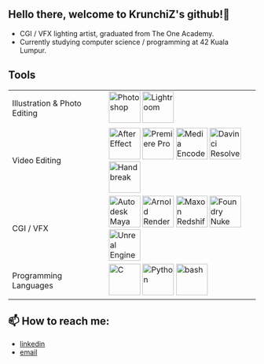 ## Hello there, welcome to KrunchiZ's github!👋

- CGI / VFX lighting artist, graduated from The One Academy.
- Currently studying computer science / programming at 42 Kuala Lumpur.

## Tools

| | |
| --- | ---|
| Illustration & Photo Editing | <img src="https://upload.wikimedia.org/wikipedia/commons/a/af/Adobe_Photoshop_CC_icon.svg" width="64" alt="Photoshop">  <img src="https://upload.wikimedia.org/wikipedia/commons/thumb/b/b6/Adobe_Photoshop_Lightroom_CC_logo.svg/1200px-Adobe_Photoshop_Lightroom_CC_logo.svg.png" width="64" alt="Lightroom" > |
| Video Editing | <img src="https://upload.wikimedia.org/wikipedia/commons/thumb/c/cb/Adobe_After_Effects_CC_icon.svg/1051px-Adobe_After_Effects_CC_icon.svg.png" width="64" alt="After Effect">  <img src="https://upload.wikimedia.org/wikipedia/commons/thumb/4/40/Adobe_Premiere_Pro_CC_icon.svg/500px-Adobe_Premiere_Pro_CC_icon.svg.png" width="64" alt="Premiere Pro">  <img src="https://upload.wikimedia.org/wikipedia/commons/thumb/5/5a/Adobe_Media_Encoder_Icon.svg/1200px-Adobe_Media_Encoder_Icon.svg.png" width="64" alt="Media Encoder">  <img src="https://upload.wikimedia.org/wikipedia/commons/thumb/4/4d/DaVinci_Resolve_Studio.png/500px-DaVinci_Resolve_Studio.png" width="64" alt="Davinci Resolve">  <img src="https://upload.wikimedia.org/wikipedia/commons/d/d9/HandBrake_Icon.png" width="64" alt="Handbreak"> |
| CGI / VFX | <img src="https://upload.wikimedia.org/wikipedia/commons/a/ad/Icon_of_maya_2023.png" width="64" alt="Autodesk Maya">  <img src="https://www.cadac.com/globalassets/software/fy23---autodesk/autodesk-arnold-small-social-400.png" width="64" alt="Arnold Renderer">  <img src="https://textures.motionsquared.net/wp-content/uploads/2020/04/redshift-renderer-logo.png" width="64" alt="Maxon Redshift">  <img src="https://www.foundry.com/sites/default/files/2021-03/ICON_NUKE-rgb-yellow-01.png" width="64" alt="Foundry Nuke">  <img src="https://cdn2.unrealengine.com/ue-logotype-2023-vertical-white-1686x2048-bbfded26daa7.png" width="64" alt="Unreal Engine"> |
| Programming Languages | <img src="https://upload.wikimedia.org/wikipedia/commons/1/19/C_Logo.png" width="64" alt="C">  <img src="https://upload.wikimedia.org/wikipedia/commons/thumb/c/c3/Python-logo-notext.svg/1200px-Python-logo-notext.svg.png" width="64" alt="Python">  <img src="https://upload.wikimedia.org/wikipedia/commons/4/4b/Bash_Logo_Colored.svg" width="64" alt="bash">  <!--img src="https://raw.githubusercontent.com/Zsh-art/logo/refs/heads/main/png/white_vertical_icon.png" width="64" alt="zshell"-->  <!--img src="https://upload.wikimedia.org/wikipedia/commons/thumb/c/cf/Lua-Logo.svg/2048px-Lua-Logo.svg.png" width="64" alt="lua"--> |

## 📫 How to reach me:

  - [linkedin](https://www.linkedin.com/in/chiangkaizhi/)
  - [email](kaizhi3006@gmail.com)
<!--
- 🔭 I’m currently working on ...
- 🌱 I’m currently learning ...
- 👯 I’m looking to collaborate on ...
- 🤔 I’m looking for help with ...
- 💬 Ask me about ...
- 😄 Pronouns: ...
- ⚡ Fun fact: ...
-->
